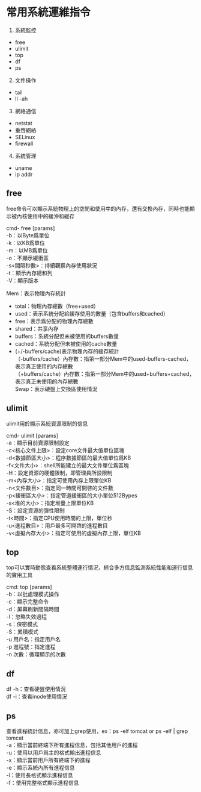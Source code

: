 # 常用系統運維指令
1. 系統監控
  - free
  - ulimit
  - top
  - df
  - ps 
2. 文件操作
  - tail
  - ll -ah
3. 網絡通信
  - netstat
  - 重啓網絡
  - SELinux
  - firewall
4. 系統管理
  - uname
  - ip addr

## free
free命令可以顯示系統物理上的空閒和使用中的內存，還有交換內存，同時也能顯示被內核使用中的緩沖和緩存  

cmd- free [params]  
-b：以Byte爲單位  
-k：以KB爲單位  
-m：以MB爲單位  
-o：不顯示緩衝區  
-s<間隔秒數>：持續觀察內存使用狀況  
-t：顯示內存總和列  
-V：顯示版本  

Mem：表示物理內存統計  
- total：物理內存總數（free+used）  
- used：表示系統分配給緩存使用的數量（包含buffers和cached）  
- free：表示爲分配的物理內存總數  
- shared：共享內存  
- buffers：系統分配但未被使用的buffers數量  
- cached：系統分配但未被使用的cache數量  
- (+/-buffers/cache)表示物理內存的緩存統計  
（-buffers/cache）內存數：指第一部分Mem中的used-buffers-cached，表示真正使用的內存總數  
（+buffers/cache）內存數：指第一部分Mem中的used+buffers+cached，表示真正未使用的內存總數  
Swap：表示硬盤上交換區使用情況  

## ulimit
ulimit用於顯示系統資源限制的信息

cmd- ulimit [params]  
-a：顯示目前資源限制設定  
-c<核心文件上限>：設定core文件最大值單位區塊  
-d<數據節區大小>：程序數據節區的最大值單位爲KB  
-f<文件大小>：shell所能建立的最大文件單位爲區塊  
-H：設定資源的硬體限制，即管理員所設限制  
-m<內存大小>：指定可使用內存上限單位KB  
-n<文件數目>：指定同一時間可開啓的文件數  
-p<緩衝區大小>：指定管道緩衝區的大小單位512Bypes  
-s<堆的大小>：指定堆疊上限單位KB  
-S：設定資源的彈性限制  
-t<時間>：指定CPU使用時間的上限，單位秒  
-u<進程數目>：用戶最多可開啓的進程數目  
-v<虛擬內存大小>：指定可使用的虛擬內存上限，單位KB  

## top
top可以實時動態查看系統整體運行情況，綜合多方信息監測系統性能和運行信息的實用工具  

cmd: top [params]  
-b：以批處理模式操作  
-c：顯示完整命令  
-d：屏幕刷新間隔時間  
-l：忽略失效過程  
-s：保密模式  
-S：累積模式  
-u 用戶名：指定用戶名  
-p 進程號：指定進程  
-n 次數：循環顯示的次數  

## df
df -h：查看硬盤使用情況  
df -i：查看inode使用情況  

## ps
查看進程統計信息，亦可加上grep使用，ex：ps -elf tomcat or ps -elf | grep tomcat  
-a：顯示當前終端下所有進程信息，包括其他用戶的進程  
-u：使用以用戶爲主的格式輸出進程信息  
-x：顯示當前用戶所有終端下的進程  
-e：顯示系統內所有進程信息  
-l：使用長格式顯示進程信息  
-f：使用完整格式顯示進程信息  
